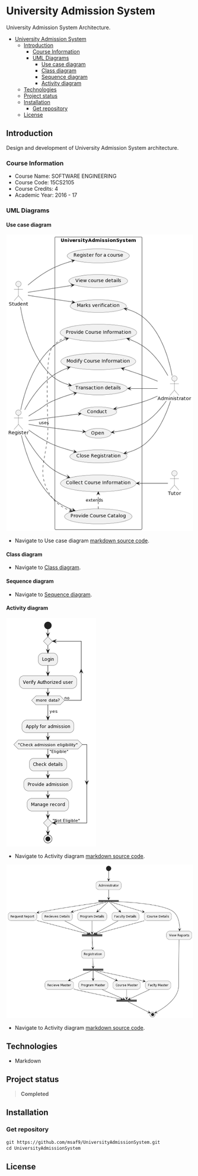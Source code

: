 # University Admission System
University Admission System Architecture.

- [University Admission System](#university-admission-system)
  - [Introduction](#introduction)
    - [Course Information](#course-information)
    - [UML Diagrams](#uml-diagrams)
      - [Use case diagram](#use-case-diagram)
      - [Class diagram](#class-diagram)
      - [Sequence diagram](#sequence-diagram)
      - [Activity diagram](#activity-diagram)
  - [Technologies](#technologies)
  - [Project status](#project-status)
  - [Installation](#installation)
    - [Get repository](#get-repository)
  - [License](#license)

## Introduction
Design and development of University Admission System architecture.

### Course Information
- Course Name: SOFTWARE ENGINEERING
- Course Code: 15CS2105
- Course Credits: 4
- Academic Year: 2016 - 17

### UML Diagrams
#### Use case diagram
![Use case diagram](/resources/UsecaseDiagram.png)
- Navigate to Use case diagram [markdown source code](/src/UsecaseDiagram.iuml).

#### Class diagram
- Navigate to [Class diagram](/src/ClassDiagram.md).

#### Sequence diagram
- Navigate to [Sequence diagram](/src/SequenceDiagram.md).

#### Activity diagram
![Activity diagram](/resources/ActivityDiagramAdmissions.png)
- Navigate to Activity diagram [markdown source code](/src/ActivityDiagramAdmissions.iuml).

![Activity diagram](/resources/ActivityDiagramAdministrator.png)
- Navigate to Activity diagram [markdown source code](/src/ActivityDiagramAdministrator.iuml).

## Technologies
- Markdown

## Project status
> **Completed**

## Installation
### Get repository
```git
git https://github.com/msaf9/UniversityAdmissionSystem.git
cd UniversityAdmissionSystem
```

## License
